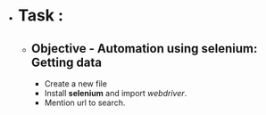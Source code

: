 - # **Task** :
  - ## Objective - Automation using selenium: Getting data
    - Create a new file
    - Install **selenium** and import *webdriver*.
    - Mention url to search.
   